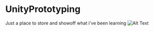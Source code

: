 # UnityPrototyping
Just a place to store and showoff what i've been learning
![Alt Text](https://i.imgur.com/ZvhpCqT.gif)
